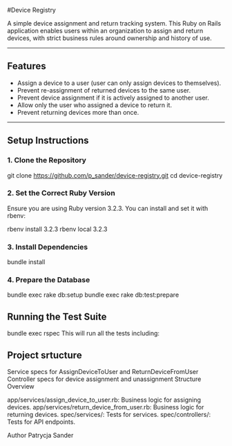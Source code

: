 #Device Registry

A simple device assignment and return tracking system. This Ruby on Rails application enables users within an organization to assign and return devices, with strict business rules around ownership and history of use.

---

## Features

- Assign a device to a user (user can only assign devices to themselves).
- Prevent re-assignment of returned devices to the same user.
- Prevent device assignment if it is actively assigned to another user.
- Allow only the user who assigned a device to return it.
- Prevent returning devices more than once.

---

## Setup Instructions

### 1. Clone the Repository

git clone https://github.com/p_sander/device-registry.git
cd device-registry


### 2. Set the Correct Ruby Version

Ensure you are using Ruby version 3.2.3. You can install and set it with rbenv:

rbenv install 3.2.3
rbenv local 3.2.3


### 3. Install Dependencies

bundle install


### 4. Prepare the Database

bundle exec rake db:setup
bundle exec rake db:test:prepare


## Running the Test Suite

bundle exec rspec
This will run all the tests including:

## Project srtucture

Service specs for AssignDeviceToUser and ReturnDeviceFromUser
Controller specs for device assignment and unassignment
Structure Overview

app/services/assign_device_to_user.rb: Business logic for assigning devices.
app/services/return_device_from_user.rb: Business logic for returning devices.
spec/services/: Tests for services.
spec/controllers/: Tests for API endpoints.



Author
Patrycja Sander
